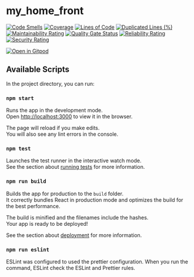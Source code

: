 # my_home_front

[![Code Smells](https://sonarcloud.io/api/project_badges/measure?project=jbwittner_my_home_front&metric=code_smells)](https://sonarcloud.io/summary/new_code?id=jbwittner_my_home_front) [![Coverage](https://sonarcloud.io/api/project_badges/measure?project=jbwittner_my_home_front&metric=coverage)](https://sonarcloud.io/summary/new_code?id=jbwittner_my_home_front) [![Lines of Code](https://sonarcloud.io/api/project_badges/measure?project=jbwittner_my_home_front&metric=ncloc)](https://sonarcloud.io/summary/new_code?id=jbwittner_my_home_front) [![Duplicated Lines (%)](https://sonarcloud.io/api/project_badges/measure?project=jbwittner_my_home_front&metric=duplicated_lines_density)](https://sonarcloud.io/summary/new_code?id=jbwittner_my_home_front) [![Maintainability Rating](https://sonarcloud.io/api/project_badges/measure?project=jbwittner_my_home_front&metric=sqale_rating)](https://sonarcloud.io/summary/new_code?id=jbwittner_my_home_front) [![Quality Gate Status](https://sonarcloud.io/api/project_badges/measure?project=jbwittner_my_home_front&metric=alert_status)](https://sonarcloud.io/summary/new_code?id=jbwittner_my_home_front) [![Reliability Rating](https://sonarcloud.io/api/project_badges/measure?project=jbwittner_my_home_front&metric=reliability_rating)](https://sonarcloud.io/summary/new_code?id=jbwittner_my_home_front) [![Security Rating](https://sonarcloud.io/api/project_badges/measure?project=jbwittner_my_home_front&metric=security_rating)](https://sonarcloud.io/summary/new_code?id=jbwittner_my_home_front)

[![Open in Gitpod](https://gitpod.io/button/open-in-gitpod.svg)](https://gitpod.io/#https://github.com/jbwittner/my_home_front)


## Available Scripts

In the project directory, you can run:

### `npm start`

Runs the app in the development mode.\
Open [http://localhost:3000](http://localhost:3000) to view it in the browser.

The page will reload if you make edits.\
You will also see any lint errors in the console.

### `npm test`

Launches the test runner in the interactive watch mode.\
See the section about [running tests](https://facebook.github.io/create-react-app/docs/running-tests) for more information.

### `npm run build`

Builds the app for production to the `build` folder.\
It correctly bundles React in production mode and optimizes the build for the best performance.

The build is minified and the filenames include the hashes.\
Your app is ready to be deployed!

See the section about [deployment](https://facebook.github.io/create-react-app/docs/deployment) for more information.

### `npm run eslint`

ESLint was configured to used the prettier configuration. When you run the command, ESLint check the ESLint and Prettier rules.

